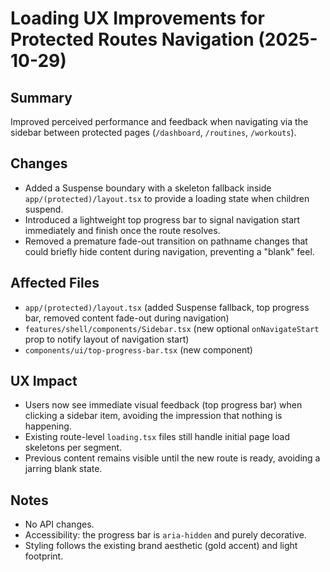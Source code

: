# Loading UX Improvements for Protected Routes Navigation (2025-10-29)

## Summary
Improved perceived performance and feedback when navigating via the sidebar
between protected pages (`/dashboard`, `/routines`, `/workouts`).

## Changes
- Added a Suspense boundary with a skeleton fallback inside
  `app/(protected)/layout.tsx` to provide a loading state when children suspend.
- Introduced a lightweight top progress bar to signal navigation start
  immediately and finish once the route resolves.
- Removed a premature fade-out transition on pathname changes that could briefly
  hide content during navigation, preventing a "blank" feel.

## Affected Files
- `app/(protected)/layout.tsx` (added Suspense fallback, top progress bar,
  removed content fade-out during navigation)
- `features/shell/components/Sidebar.tsx` (new optional `onNavigateStart` prop
  to notify layout of navigation start)
- `components/ui/top-progress-bar.tsx` (new component)

## UX Impact
- Users now see immediate visual feedback (top progress bar) when clicking a
  sidebar item, avoiding the impression that nothing is happening.
- Existing route-level `loading.tsx` files still handle initial page load
  skeletons per segment.
- Previous content remains visible until the new route is ready, avoiding a
  jarring blank state.

## Notes
- No API changes.
- Accessibility: the progress bar is `aria-hidden` and purely decorative.
- Styling follows the existing brand aesthetic (gold accent) and light footprint.
